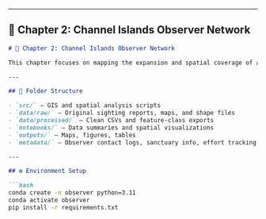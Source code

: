 
---

## 🧭 Chapter 2: Channel Islands Observer Network

```markdown
# 🧭 Chapter 2: Channel Islands Observer Network

This chapter focuses on mapping the expansion and spatial coverage of a grassroots sea turtle observer network in the California Current Large Marine Ecosystem. Data includes community sightings, camera traps, stakeholder mapping, and regional turtle movement patterns.

---

## 📁 Folder Structure

- `src/` — GIS and spatial analysis scripts
- `data/raw/` — Original sighting reports, maps, and shape files
- `data/processed/` — Clean CSVs and feature-class exports
- `notebooks/` — Data summaries and spatial visualizations
- `outputs/` — Maps, figures, tables
- `metadata/` — Observer contact logs, sanctuary info, effort tracking

---

## ⚙️ Environment Setup

```bash
conda create -n observer python=3.11
conda activate observer
pip install -r requirements.txt
